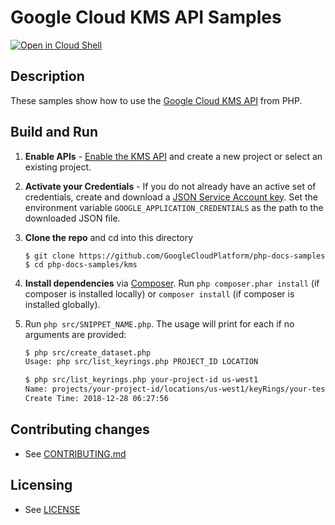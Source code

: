 # Google Cloud KMS API Samples

[![Open in Cloud Shell][shell_img]][shell_link]

[shell_img]: http://gstatic.com/cloudssh/images/open-btn.svg
[shell_link]: https://console.cloud.google.com/cloudshell/open?git_repo=https://github.com/googlecloudplatform/php-docs-samples&page=editor&working_dir=kms

## Description

These samples show how to use the
[Google Cloud KMS API](https://cloud.google.com/kms/docs/reference/libraries) from PHP.

## Build and Run
1.  **Enable APIs** - [Enable the KMS API](https://console.cloud.google.com/flows/enableapi?apiid=cloudkms.googleapis.com)
    and create a new project or select an existing project.
2.  **Activate your Credentials** - If you do not already have an active set of credentials, create and download a [JSON Service Account key](https://console.cloud.google.com/apis/credentials/serviceaccountkey). Set the environment variable `GOOGLE_APPLICATION_CREDENTIALS` as the path to the downloaded JSON file.
3.  **Clone the repo** and cd into this directory

    ```
    $ git clone https://github.com/GoogleCloudPlatform/php-docs-samples
    $ cd php-docs-samples/kms
    ```
4.  **Install dependencies** via [Composer](http://getcomposer.org/doc/00-intro.md).
    Run `php composer.phar install` (if composer is installed locally) or `composer install`
    (if composer is installed globally).
5.  Run `php src/SNIPPET_NAME.php`. The usage will print for each if no arguments
    are provided:
    ```sh
    $ php src/create_dataset.php
    Usage: php src/list_keyrings.php PROJECT_ID LOCATION

    $ php src/list_keyrings.php your-project-id us-west1
    Name: projects/your-project-id/locations/us-west1/keyRings/your-test-keyring
    Create Time: 2018-12-28 06:27:56
    ```

## Contributing changes

* See [CONTRIBUTING.md](../CONTRIBUTING.md)

## Licensing

* See [LICENSE](../LICENSE)
